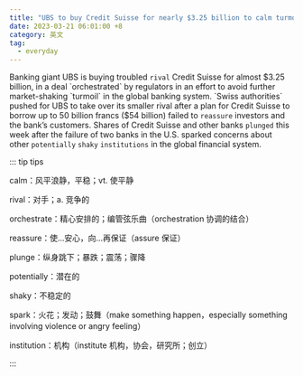 ```yaml
---
title: "UBS to buy Credit Suisse for nearly $3.25 billion to calm turmoil"
date: 2023-03-21 06:01:00 +8
category: 英文
tag:
  - everyday
---
```


Banking giant UBS is buying troubled `rival` Credit Suisse for almost $3.25 billion, in a deal `orchestrated` by regulators in an effort to avoid further market-shaking `turmoil` in the global banking system. `Swiss authorities` pushed for UBS to take over its smaller rival after a plan for Credit Suisse to borrow up to 50 billion francs ($54 billion) failed to `reassure` investors and the bank’s customers. Shares of Credit Suisse and other banks `plunged` this week after the failure of two banks in the U.S. sparked concerns about other `potentially` `shaky` `institutions` in the global financial system.

::: tip tips

calm：风平浪静，平稳；vt. 使平静

rival：对手；a. 竞争的

orchestrate：精心安排的；编管弦乐曲（orchestration 协调的结合）

reassure：使...安心，向...再保证（assure 保证）

plunge：纵身跳下；暴跌；震荡；骤降

potentially：潜在的

shaky：不稳定的

spark：火花；发动；鼓舞（make something happen，especially something involving violence or angry feeling）

institution：机构（institute 机构，协会，研究所；创立）

:::
